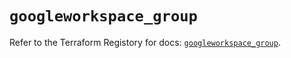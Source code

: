 # `googleworkspace_group`

Refer to the Terraform Registory for docs: [`googleworkspace_group`](https://www.terraform.io/docs/providers/googleworkspace/r/group).
